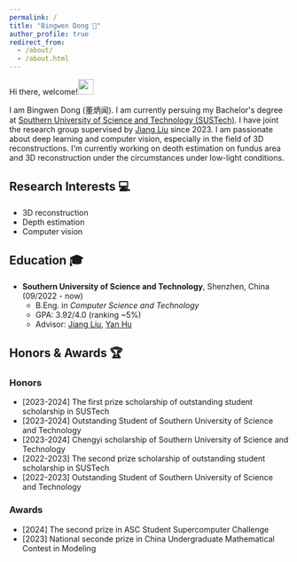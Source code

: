 ```yaml
---
permalink: /
title: "Bingwen Dong 🤗"
author_profile: true
redirect_from: 
  - /about/
  - /about.html
---
```


Hi there, welcome!<img src="https://media.giphy.com/media/hvRJCLFzcasrR4ia7z/giphy.gif" width="28">

I am Bingwen Dong (董炳闻). I am currently persuing my Bachelor's degree at [Southern University of Science and Technology (SUSTech)](www.sustech.edu.cn). I have joint the research group supervised by [Jiang Liu](https://scholar.google.com.hk/citations?user=NHt3fUcAAAAJ) since 2023. I am passionate about deep learning and computer vision, especially in the field of 3D reconstructions. I'm currently working on deoth estimation on fundus area and 3D reconstruction under the circumstances under low-light conditions.

## Research Interests 💻
- 3D reconstruction
- Depth estimation
- Computer vision

## Education 🎓
- **Southern University of Science and Technology**, Shenzhen, China (09/2022 - now)
  - B.Eng. in *Computer Science and Technology*
  - GPA: 3.92/4.0 (ranking ~5%)
  - Advisor: [Jiang Liu](https://scholar.google.com.hk/citations?user=NHt3fUcAAAAJ), [Yan Hu](https://scholar.google.com/citations?user=rYLooucAAAAJ&hl=ja)

## Honors & Awards 🏆
### Honors 
- [2023-2024] The first prize scholarship of outstanding student scholarship in SUSTech
- [2023-2024] Outstanding Student of Southern University of Science and Technology
- [2023-2024] Chengyi scholarship of Southern University of Science and Technology
- [2022-2023] The second prize scholarship of outstanding student scholarship in SUSTech
- [2022-2023] Outstanding Student of Southern University of Science and Technology

### Awards 
- [2024] The second prize in ASC Student Supercomputer Challenge
- [2023] National seconde prize in China Undergraduate Mathematical Contest in Modeling
